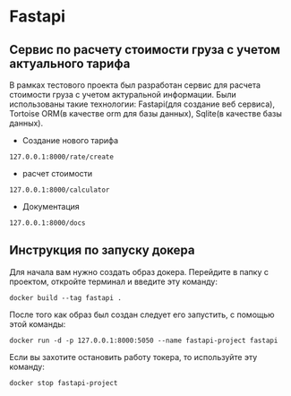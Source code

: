 # Fastapi


## Сервис по расчету стоимости груза с учетом актуального тарифа
В рамках тестового проекта был разработан сервис для расчета стоимости груза с учетом актуральной информации. Были использованы такие технологии: Fastapi(для создание веб сервиса), Tortoise ORM(в качестве orm для базы данных), Sqlite(в качестве базы данных). 

- Создание нового тарифа
```curl
127.0.0.1:8000/rate/create
```

- расчет стоимости
```curl
127.0.0.1:8000/calculator
```

- Документация
```curl
127.0.0.1:8000/docs
```

## Инструкция по запуску докера

Для начала вам нужно создать образ докера.
Перейдите в папку с проектом, откройте терминал и введите эту команду:
```console
docker build --tag fastapi .
```

После того как образ был создан следует его запустить, с помощью этой команды:
```console
docker run -d -p 127.0.0.1:8000:5050 --name fastapi-project fastapi
```

Если вы захотите остановить работу токера, то используйте эту команду:
```console
docker stop fastapi-project
```